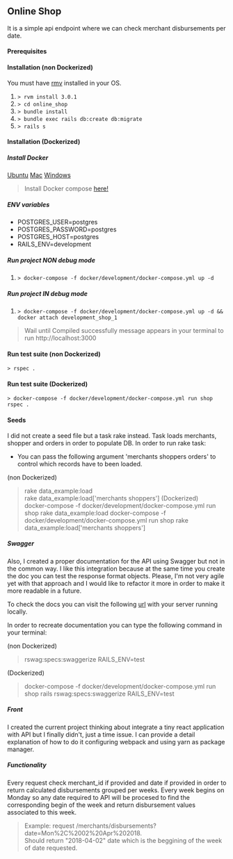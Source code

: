 ## Online Shop
It is a simple api endpoint where we can check merchant disbursements per date.  

#### Prerequisites  
#### Installation (non Dockerized)
You must have [rmv](https://rvm.io/rvm/install) installed in your OS.
1. ```> rvm install 3.0.1```   
2. ```> cd online_shop``` 
3. ```> bundle install```  
4. ```> bundle exec rails db:create db:migrate```  
5. ```> rails s```  

#### Installation (Dockerized)
##### Install Docker
[Ubuntu](https://www.digitalocean.com/community/tutorials/como-instalar-y-usar-docker-en-ubuntu-16-04-es)
[Mac](https://download.docker.com/mac/stable/Docker.dmg)
[Windows](https://download.docker.com/win/stable/InstallDocker.msi)  
> Install Docker compose 
[here!](https://docs.docker.com/compose/install/)  
   
 
##### ENV variables
* POSTGRES_USER=postgres  
* POSTGRES_PASSWORD=postgres  
* POSTGRES_HOST=postgres
* RAILS_ENV=development   
##### Run project NON debug mode
1. ```> docker-compose -f docker/development/docker-compose.yml up -d```   
##### Run project IN debug mode
1. ```> docker-compose -f docker/development/docker-compose.yml up -d && docker attach development_shop_1``` 
> Wail until Compiled successfully message appears in your terminal to run http://localhost:3000

#### Run test suite (non Dockerized)
```> rspec .```
#### Run test suite (Dockerized)
```> docker-compose -f docker/development/docker-compose.yml run shop rspec .```

#### Seeds ####
I did not create a seed file but a task rake instead. Task loads merchants, shopper and orders in order to populate DB.
In order to run rake task:  
* You can pass the following argument 'merchants shoppers orders' to control which records have to been loaded.

(non Dockerized)  
> rake data_example:load  
> rake data_example:load['merchants shoppers']
(Dockerized)  
> docker-compose -f docker/development/docker-compose.yml run shop rake data_example:load
> docker-compose -f docker/development/docker-compose.yml run shop rake data_example:load['merchants shoppers']
##### Swagger #####
Also, I created a proper documentation for the API using Swagger but not in the common way. I like this integration because at the same time you create the doc you can test the response format objects. Please, I'm not very agile yet with that approach and I would like to refactor it more in order to make it more readable in a future.

To check the docs you can visit the following [url](http://localhost:3000/api-docs) with your server running locally.

In order to recreate documentation you can type the following command in your terminal:  

(non Dockerized)  
> rswag:specs:swaggerize RAILS_ENV=test  

(Dockerized)  
> docker-compose -f docker/development/docker-compose.yml run shop rails rswag:specs:swaggerize RAILS_ENV=test
##### Front #####
I created the current project thinking about integrate a tiny react application with API but I finally didn't, just a time issue. I can provide a detail explanation of how to do it configuring webpack and using yarn as package manager. 
##### Functionality #####
Every request check merchant_id if provided and date if provided in order to return calculated disbursements grouped per weeks.
Every week begins on Monday so any date required to API will be procesed to find the corresponding begin of the week and return disbursement values associated to this week.

> Example: request /merchants/disbursements?date=Mon%2C%2002%20Apr%202018.  
> Should return "2018-04-02" date which is the beggining of the week of date requested.
